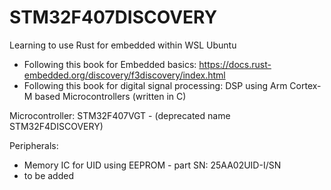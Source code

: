 # STM32F407DISCOVERY
Learning to use Rust for embedded within WSL Ubuntu
 - Following this book for Embedded basics: https://docs.rust-embedded.org/discovery/f3discovery/index.html
 - Following this book for digital signal processing: DSP using Arm Cortex-M based Microcontrollers (written in C)

Microcontroller: STM32F407VGT - (deprecated name STM32F4DISCOVERY)

Peripherals:
- Memory IC for UID using EEPROM - part SN: 25AA02UID-I/SN
- to be added

